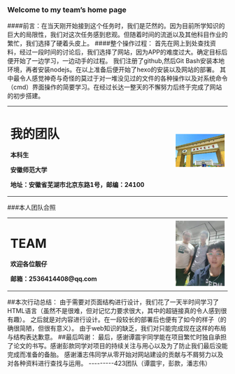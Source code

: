 ### Welcome to my team’s home page
####前言：在当天刚开始接到这个任务时，我们是茫然的。因为目前所学知识的巨大的局限性，我们对这次任务感到悲观。但随着时间的流逝以及其他科目作业的繁忙，我们选择了硬着头皮上。
####整个操作过程：
首先在网上到处查找资料，经过一段时间的讨论后，我们选择了网站，因为APP的难度过大。确定目标后便开始了一边学习，一边动手的过程。
我们注册了github,然后Git Bash安装本地环境，再者安装nodejs。在以上准备后便开始了hexo的安装以及网站的部署。
其中最令人感觉神奇与奇怪的莫过于对一堆没见过的文件的各种操作以及对系统命令（cmd）界面操作的简要学习。在经过长达一整天的不懈努力后终于完成了网站的初步搭建。
<table border="0">
  <tr>
    <td width="75%">
      <h1>我的团队</h1>
      <p><b>本科生</b></p>
      <p><b>安徽师范大学</b></p>
      <p><b>地址：安徽省芜湖市北京东路1号，邮编：24100</b></p>
    </td>
    <td width="25%">
      <img src="web1.jpg" width="100%">      
    </td>
  </tr>
</table>
###本人团队合照

<table border="0">
  <tr>
    <td width="75%">
      <h1>TEAM</h1>
      <p><b>欢迎各位靓仔</b></p>
      <p><b>邮箱：2536414408@qq.com</b></p>
    </td>
    <td width="25%">
      <img src="web2.jpg" width="100%">      
    </td>
  </tr>
</table>
##本次行动总结：
由于需要对页面结构进行设计，我们花了一天半时间学习了HTML语言（虽然不是很难，但对记忆力要求很大，其中的超链接真的令人感到很有趣）。
之后就是对内容进行设计。在一段较长的部署后也便有了如今的样子（的确很简陋，但很有意义）。
由于web知识的缺乏，我们对只能完成现在这样的布局与结构表达歉意。
##最后鸣谢：
最后，感谢谭震宇同学能在项目繁忙时独自承担了论文的书写。感谢彭款同学对项目的持续关注与用心以及为了防止我们最后没能完成而准备的备胎。
感谢潘志伟同学从零开始对网站建设的贡献与不屑努力以及对各种资料进行查找与运用。
                                                                                                                          ---------423团队（谭震宇，彭款，潘志伟）
